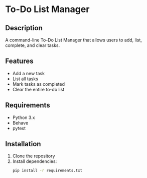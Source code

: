 # To-Do List Manager

## Description
A command-line To-Do List Manager that allows users to add, list, complete, and clear tasks.

## Features
- Add a new task
- List all tasks
- Mark tasks as completed
- Clear the entire to-do list

## Requirements
- Python 3.x
- Behave
- pytest

## Installation
1. Clone the repository
2. Install dependencies:
   ```sh
   pip install -r requirements.txt
